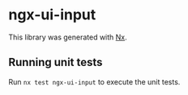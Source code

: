 # ngx-ui-input

This library was generated with [Nx](https://nx.dev).

## Running unit tests

Run `nx test ngx-ui-input` to execute the unit tests.
